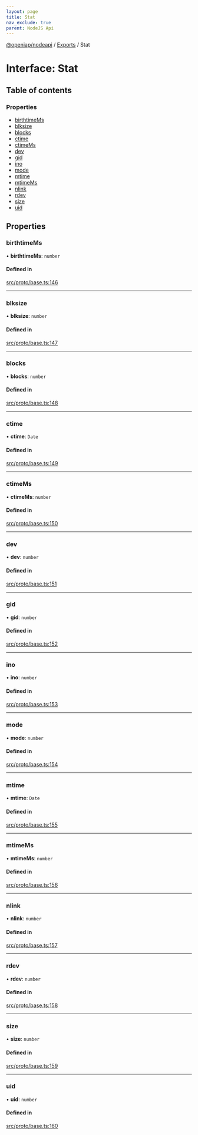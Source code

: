 ```yaml
---
layout: page
title: Stat
nav_exclude: true
parent: NodeJS Api
---
```

[@openiap/nodeapi](../README.html) / [Exports](../modules.html) / Stat

# Interface: Stat

## Table of contents

### Properties

- [birthtimeMs](Stat.html#birthtimems)
- [blksize](Stat.html#blksize)
- [blocks](Stat.html#blocks)
- [ctime](Stat.html#ctime)
- [ctimeMs](Stat.html#ctimems)
- [dev](Stat.html#dev)
- [gid](Stat.html#gid)
- [ino](Stat.html#ino)
- [mode](Stat.html#mode)
- [mtime](Stat.html#mtime)
- [mtimeMs](Stat.html#mtimems)
- [nlink](Stat.html#nlink)
- [rdev](Stat.html#rdev)
- [size](Stat.html#size)
- [uid](Stat.html#uid)

## Properties

### birthtimeMs

• **birthtimeMs**: `number`

#### Defined in

[src/proto/base.ts:146](https://github.com/openiap/nodeapi/blob/a6b5438/src/proto/base.ts#L146)

___

### blksize

• **blksize**: `number`

#### Defined in

[src/proto/base.ts:147](https://github.com/openiap/nodeapi/blob/a6b5438/src/proto/base.ts#L147)

___

### blocks

• **blocks**: `number`

#### Defined in

[src/proto/base.ts:148](https://github.com/openiap/nodeapi/blob/a6b5438/src/proto/base.ts#L148)

___

### ctime

• **ctime**: `Date`

#### Defined in

[src/proto/base.ts:149](https://github.com/openiap/nodeapi/blob/a6b5438/src/proto/base.ts#L149)

___

### ctimeMs

• **ctimeMs**: `number`

#### Defined in

[src/proto/base.ts:150](https://github.com/openiap/nodeapi/blob/a6b5438/src/proto/base.ts#L150)

___

### dev

• **dev**: `number`

#### Defined in

[src/proto/base.ts:151](https://github.com/openiap/nodeapi/blob/a6b5438/src/proto/base.ts#L151)

___

### gid

• **gid**: `number`

#### Defined in

[src/proto/base.ts:152](https://github.com/openiap/nodeapi/blob/a6b5438/src/proto/base.ts#L152)

___

### ino

• **ino**: `number`

#### Defined in

[src/proto/base.ts:153](https://github.com/openiap/nodeapi/blob/a6b5438/src/proto/base.ts#L153)

___

### mode

• **mode**: `number`

#### Defined in

[src/proto/base.ts:154](https://github.com/openiap/nodeapi/blob/a6b5438/src/proto/base.ts#L154)

___

### mtime

• **mtime**: `Date`

#### Defined in

[src/proto/base.ts:155](https://github.com/openiap/nodeapi/blob/a6b5438/src/proto/base.ts#L155)

___

### mtimeMs

• **mtimeMs**: `number`

#### Defined in

[src/proto/base.ts:156](https://github.com/openiap/nodeapi/blob/a6b5438/src/proto/base.ts#L156)

___

### nlink

• **nlink**: `number`

#### Defined in

[src/proto/base.ts:157](https://github.com/openiap/nodeapi/blob/a6b5438/src/proto/base.ts#L157)

___

### rdev

• **rdev**: `number`

#### Defined in

[src/proto/base.ts:158](https://github.com/openiap/nodeapi/blob/a6b5438/src/proto/base.ts#L158)

___

### size

• **size**: `number`

#### Defined in

[src/proto/base.ts:159](https://github.com/openiap/nodeapi/blob/a6b5438/src/proto/base.ts#L159)

___

### uid

• **uid**: `number`

#### Defined in

[src/proto/base.ts:160](https://github.com/openiap/nodeapi/blob/a6b5438/src/proto/base.ts#L160)
